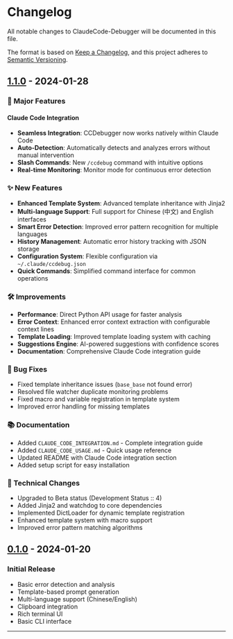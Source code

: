 # Changelog

All notable changes to ClaudeCode-Debugger will be documented in this file.

The format is based on [Keep a Changelog](https://keepachangelog.com/en/1.0.0/),
and this project adheres to [Semantic Versioning](https://semver.org/spec/v2.0.0.html).

## [1.1.0] - 2024-01-28

### 🚀 Major Features

#### Claude Code Integration
- **Seamless Integration**: CCDebugger now works natively within Claude Code
- **Auto-Detection**: Automatically detects and analyzes errors without manual intervention
- **Slash Commands**: New `/ccdebug` command with intuitive options
- **Real-time Monitoring**: Monitor mode for continuous error detection

### ✨ New Features

- **Enhanced Template System**: Advanced template inheritance with Jinja2
- **Multi-language Support**: Full support for Chinese (中文) and English interfaces
- **Smart Error Detection**: Improved error pattern recognition for multiple languages
- **History Management**: Automatic error history tracking with JSON storage
- **Configuration System**: Flexible configuration via `~/.claude/ccdebug.json`
- **Quick Commands**: Simplified command interface for common operations

### 🛠️ Improvements

- **Performance**: Direct Python API usage for faster analysis
- **Error Context**: Enhanced error context extraction with configurable context lines
- **Template Loading**: Improved template loading system with caching
- **Suggestions Engine**: AI-powered suggestions with confidence scores
- **Documentation**: Comprehensive Claude Code integration guide

### 🐛 Bug Fixes

- Fixed template inheritance issues (`base_base` not found error)
- Resolved file watcher duplicate monitoring problems
- Fixed macro and variable registration in template system
- Improved error handling for missing templates

### 📚 Documentation

- Added `CLAUDE_CODE_INTEGRATION.md` - Complete integration guide
- Added `CLAUDE_CODE_USAGE.md` - Quick usage reference
- Updated README with Claude Code integration section
- Added setup script for easy installation

### 🔧 Technical Changes

- Upgraded to Beta status (Development Status :: 4)
- Added Jinja2 and watchdog to core dependencies
- Implemented DictLoader for dynamic template registration
- Enhanced template system with macro support
- Improved error pattern matching algorithms

## [0.1.0] - 2024-01-20

### Initial Release

- Basic error detection and analysis
- Template-based prompt generation
- Multi-language support (Chinese/English)
- Clipboard integration
- Rich terminal UI
- Basic CLI interface

---

[1.1.0]: https://github.com/888wing/ClaudeCode-Debugger/compare/v0.1.0...v1.1.0
[0.1.0]: https://github.com/888wing/ClaudeCode-Debugger/releases/tag/v0.1.0